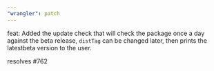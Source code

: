 ```yaml
---
"wrangler": patch
---
```


feat: Added the update check that will check the package once a day against the beta release, `distTag` can be changed later, then prints the latestbeta version to the user.

resolves #762
